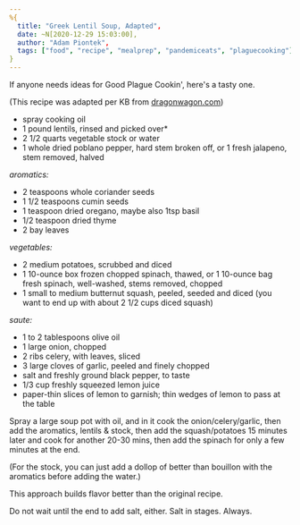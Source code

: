 ```yaml
---
%{
  title: "Greek Lentil Soup, Adapted",
  date: ~N[2020-12-29 15:03:00],
  author: "Adam Piontek",
  tags: ["food", "recipe", "mealprep", "pandemiceats", "plaguecooking"]
}
---
```


If anyone needs ideas for Good Plague Cookin', here's a tasty one.

(This recipe was adapted per KB from [dragonwagon.com](http://dragonwagon.com/greek-lentil-soup/))

<!--more-->

- spray cooking oil
- 1 pound lentils, rinsed and picked over\*
- 2 1/2 quarts vegetable stock or water
- 1 whole dried poblano pepper, hard stem broken off, or 1 fresh jalapeno, stem removed, halved

_aromatics:_

- 2 teaspoons whole coriander seeds
- 1 1/2 teaspoons cumin seeds
- 1 teaspoon dried oregano, maybe also 1tsp basil
- 1/2 teaspoon dried thyme
- 2 bay leaves

_vegetables:_

- 2 medium potatoes, scrubbed and diced
- 1 10-ounce box frozen chopped spinach, thawed, or 1 10-ounce bag fresh spinach, well-washed, stems removed, chopped
- 1 small to medium butternut squash, peeled, seeded and diced (you want to end up with about 2 1/2 cups diced squash)

_saute:_

- 1 to 2 tablespoons olive oil
- 1 large onion, chopped
- 2 ribs celery, with leaves, sliced
- 3 large cloves of garlic, peeled and finely chopped
- salt and freshly ground black pepper, to taste
- 1/3 cup freshly squeezed lemon juice
- paper-thin slices of lemon to garnish; thin wedges of lemon to pass at the table


Spray a large soup pot with oil, and in it cook the onion/celery/garlic, then add the aromatics, lentils & stock, then add the squash/potatoes 15 minutes later and cook for another 20-30 mins, then add the spinach for only a few minutes at the end.

(For the stock, you can just add a dollop of better than bouillon with the aromatics before adding the water.)

This approach builds flavor better than the original recipe.

Do not wait until the end to add salt, either. Salt in stages. Always.
